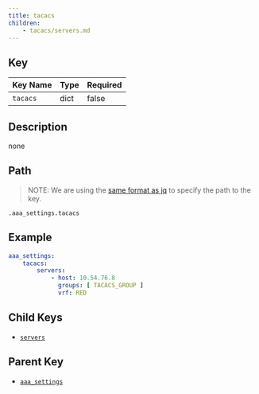 ```yaml
---
title: tacacs
children:
    - tacacs/servers.md
---
```


## Key

Key Name | Type | Required
---------|------|---------
`tacacs` | dict | false

## Description

none

## Path

> NOTE: We are using the [same format as jq](https://jqlang.org/) to specify the path to the key.

`.aaa_settings.tacacs`

## Example

```yaml
aaa_settings:
    tacacs:
        servers:
            - host: 10.54.76.8
              groups: [ TACACS_GROUP ]
              vrf: RED
```

## Child Keys

- [`servers`](tacacs/servers.md)

## Parent Key

- [`aaa_settings`](../aaa_settings.md)
